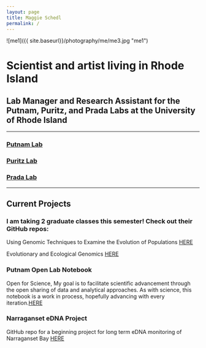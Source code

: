 ```yaml
---
layout: page
title: Maggie Schedl
permalink: /
---
```


![me1]({{ site.baseurl}}/photography/me/me3.jpg "me1")
# Scientist and artist living in Rhode Island
## Lab Manager and Research Assistant for the Putnam, Puritz, and Prada Labs at the University of Rhode Island

------------------------

### [Putnam Lab](http://putnamlab.com/)
### [Puritz Lab](http://www.marineevoeco.com/)
### [Prada Lab](https://www.carlosprada.org/)

------------------------

## Current Projects

### I am taking 2 graduate classes this semester! Check out their GitHub repos:

Using Genomic Techniques to Examine the Evolution of Populations [HERE](https://github.com/jpuritz/BIO_594_2019)

Evolutionary and Ecological Genomics [HERE](https://github.com/pradac/BIO594_2019)

### Putnam Open Lab Notebook
Open for Science, My goal is to facilitate scientific advancement through the open sharing of data and analytical approaches. As with science, this notebook is a work in process, hopefully advancing with every iteration.[HERE](https://meschedl.github.io/MESPutnam_Open_Lab_Notebook/)

### Narraganset eDNA Project
GitHub repo for a beginning project for long term eDNA monitoring of Narraganset Bay [HERE](https://github.com/meschedl/Narragansett_Bay_eDNA)
